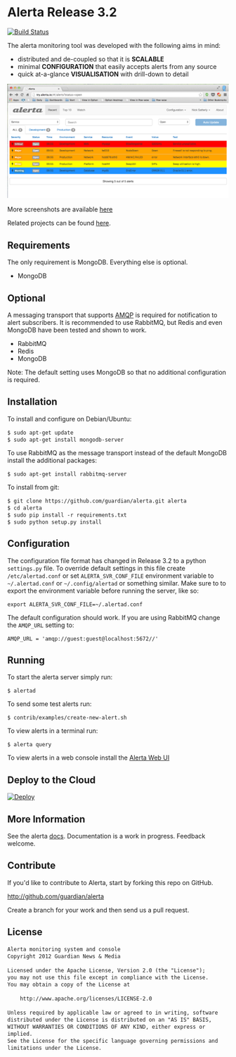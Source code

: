 Alerta Release 3.2
==================

[![Build Status](https://travis-ci.org/satterly/alerta.png)](https://travis-ci.org/satterly/alerta)

The alerta monitoring tool was developed with the following aims in mind:

*   distributed and de-coupled so that it is **SCALABLE**
*   minimal **CONFIGURATION** that easily accepts alerts from any source
*   quick at-a-glance **VISUALISATION** with drill-down to detail

![console](/docs/images/alert-list-rel32.png?raw=true)

More screenshots are available [here](/docs/images/)

Related projects can be found [here][1].

Requirements
------------

The only requirement is MongoDB. Everything else is optional.

- MongoDB

Optional
--------

A messaging transport that supports [AMQP][2] is required for notification to alert subscribers. It is recommended to use RabbitMQ, but Redis and even MongoDB have been tested and shown to work.

- RabbitMQ
- Redis
- MongoDB

Note: The default setting uses MongoDB so that no additional configuration is required.

Installation
------------

To install and configure on Debian/Ubuntu:

```
$ sudo apt-get update
$ sudo apt-get install mongodb-server
```

To use RabbitMQ as the message transport instead of the default MongoDB install the additional packages:

```
$ sudo apt-get install rabbitmq-server
```

To install from git:

```
$ git clone https://github.com/guardian/alerta.git alerta
$ cd alerta
$ sudo pip install -r requirements.txt
$ sudo python setup.py install
```

Configuration
-------------

The configuration file format has changed in Release 3.2 to a python `settings.py` file. To override default settings in this file create `/etc/alertad.conf` or set `ALERTA_SVR_CONF_FILE` environment variable to `~/.alertad.conf` or `~/.config/alertad` or something similar. Make sure to to export the environment variable before running the server, like so:

```
export ALERTA_SVR_CONF_FILE=~/.alertad.conf
```

The default configuration should work. If you are using RabbitMQ change the `AMQP_URL` setting to:

```
AMQP_URL = 'amqp://guest:guest@localhost:5672//'
```

Running
-------

To start the alerta server simply run:

```
$ alertad
```

To send some test alerts run:

```
$ contrib/examples/create-new-alert.sh
```

To view alerts in a terminal run:

```
$ alerta query
```

To view alerts in a web console install the [Alerta Web UI][3]

Deploy to the Cloud
-------------------

[![Deploy](https://www.herokucdn.com/deploy/button.png)](https://heroku.com/deploy)

More Information
----------------

See the alerta [docs][4]. Documentation is a work in progress. Feedback welcome.

Contribute
----------

If you'd like to contribute to Alerta, start by forking this repo on GitHub.

http://github.com/guardian/alerta

Create a branch for your work and then send us a pull request.

License
-------

    Alerta monitoring system and console
    Copyright 2012 Guardian News & Media

    Licensed under the Apache License, Version 2.0 (the "License");
    you may not use this file except in compliance with the License.
    You may obtain a copy of the License at

        http://www.apache.org/licenses/LICENSE-2.0

    Unless required by applicable law or agreed to in writing, software
    distributed under the License is distributed on an "AS IS" BASIS,
    WITHOUT WARRANTIES OR CONDITIONS OF ANY KIND, either express or implied.
    See the License for the specific language governing permissions and
    limitations under the License.

[1]: <https://github.com/alerta/> "Alerta GitHub Repo"
[2]: <http://kombu.readthedocs.org/en/latest/userguide/connections.html#amqp-transports> "Kombu Transports"
[3]: <https://github.com/alerta/angular-alerta-webui> "Alerta Web UI"
[4]: <http://docs.alerta.io/> "Alerta Documentation"
